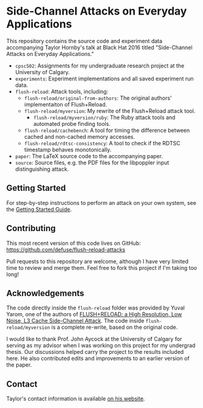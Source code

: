 Side-Channel Attacks on Everyday Applications
================================================================================

This repository contains the source code and experiment data accompanying Taylor
Hornby's talk at Black Hat 2016 titled "Side-Channel Attacks on Everyday
Applications."

- `cpsc502`: Assignments for my undergraduate research project at the University of Calgary.
- `experiments`: Experiment implementations and all saved experiment run data.
- `flush-reload`: Attack tools, including:
    - `flush-reload/original-from-authors`: The original authors' implementaiton of Flush+Reload.
    - `flush-reload/myversion`: My rewrite of the Flush+Reload attack tool. 
        - `flush-reload/myversion/ruby`: The Ruby attack tools and automated probe finding tools.
    - `flush-reload/cachebench`: A tool for timing the difference between cached and non-cached memory accesses.
    - `flush-reload/rdtsc-consistency`: A tool to check if the RDTSC timestamp behaves monotonically.
- `paper`: The LaTeX source code to the accompanying paper.
- `source`: Source files, e.g. the PDF files for the libpoppler input distinguishing attack.

Getting Started
---------------

For step-by-step instructions to perform an attack on your own system, see the
[Getting Started Guide](GettingStarted.md).

Contributing
------------

This most recent version of this code lives on GitHub:
https://github.com/defuse/flush-reload-attacks

Pull requests to this repository are welcome, although I have very limited time
to review and merge them. Feel free to fork this project if I'm taking too long!

Acknowledgements
----------------

The code directly inside the `flush-reload` folder was provided by Yuval Yarom,
one of the authors of [FLUSH+RELOAD: a High Resolution, Low Noise, L3 Cache
Side-Channel Attack](https://eprint.iacr.org/2013/448.pdf). The code inside
`flush-reload/myversion` is a complete re-write, based on the original code.

I would like to thank Prof. John Aycock at the University of Calgary for serving
as my advisor when I was working on this project for my undergrad thesis. Our
discussions helped carry the project to the results included here. He also
contributed edits and improvements to an earlier version of the paper.

Contact
-------

Taylor's contact information is available [on his
website](https://defuse.ca/contact.htm).
